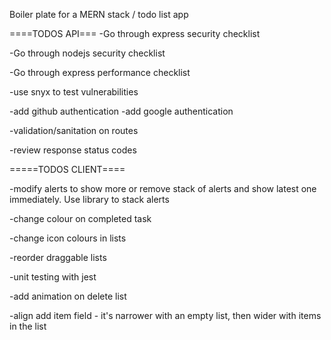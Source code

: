 Boiler plate for a MERN stack / todo list app

====TODOS API===
-Go through express security checklist

-Go through nodejs security checklist

-Go through express performance checklist

-use snyx to test vulnerabilities

-add github authentication
-add google authentication

-validation/sanitation on routes

-review response status codes

=====TODOS CLIENT====

-modify alerts to show more or remove stack of alerts and show latest one immediately. Use library to stack alerts

-change colour on completed task

-change icon colours in lists

-reorder draggable lists

-unit testing with jest

-add animation on delete list

-align add item field - it's narrower with an empty list, then wider with items in the list
